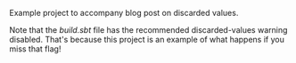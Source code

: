 Example project to accompany blog post on discarded values.

Note that the _build.sbt_ file has the recommended discarded-values warning disabled.
That's because this project is an example of what happens if you miss that flag!


